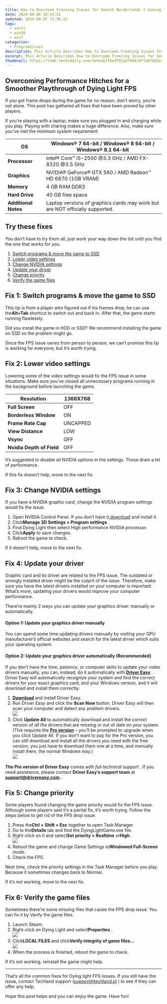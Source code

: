 ```yaml
---
title: How to Overcome Freezing Issues for Smooth Borderlands 3 Gaming Experience
date: 2024-08-06 10:53:51
updated: 2024-08-07 11:56:22
tags:
  - win11
  - win10
  - win7
categories:
  - ProgramIssues
description: This Article Describes How to Overcome Freezing Issues for Smooth Borderlands 3 Gaming Experience
excerpt: This Article Describes How to Overcome Freezing Issues for Smooth Borderlands 3 Gaming Experience
thumbnail: https://thmb.techidaily.com/3e64ab7fbedf01adf094c0f7a07b62ec8466f937073c7188969d1624a01e5f53.jpg
---
```


## Overcoming Performance Hitches for a Smoother Playthrough of Dying Light FPS

If you got frame drops during the game for no reason, don’t worry, you’re not alone. This post has gathered all fixes that have been proved by other players.

 If you’re playing with a laptop, make sure you plugged in and charging while you play. Playing with charing makes a huge difference. Also, make sure you’ve met the minimum system requirement.

| **OS**               | Windows® 7 64-bit / Windows® 8 64-bit / Windows® 8.1 64-bit                  |
| -------------------- | ---------------------------------------------------------------------------- |
| **Processor**        | Intel® Core™ i5-2500 @3.3 GHz / AMD FX-8320 @3.5 GHz                         |
| **Graphics**         | NVIDIA® GeForce® GTX 560 / AMD Radeon™ HD 6870 (1GB VRAM)                    |
| **Memory**           | 4 GB RAM DDR3                                                                |
| **Hard Drive**       | 40 GB free space                                                             |
| **Additional Notes** | Laptop versions of graphics cards may work but are NOT officially supported. |

## Try these fixes

 You don’t have to try them all; just work your way down the list until you find the one that works for you.

1. [Switch programs & move the game to SSD](https://tools.techidaily.com/drivereasy/download/)
2. [Lower video settings](https://tools.techidaily.com/drivereasy/download/)
3. [Change NVIDIA settings](https://tools.techidaily.com/drivereasy/download/)
4. [Update your driver](https://tools.techidaily.com/drivereasy/download/)
5. [Change priority](https://tools.techidaily.com/drivereasy/download/)
6. [Verify the game files](https://tools.techidaily.com/drivereasy/download/)

## Fix 1: Switch programs & move the game to SSD

 This tip is from a player who figured out if his frames drop, he can use the**Alt+Tab** shortcut to switch out and back in. After that, the game starts running flawlessly.

 Did you install the game in HDD or SSD? We recommend installing the game on SSD so the problem might go.

 Since the FPS issue varies from person to person, we can’t promise this tip is working for everyone, but it’s worth trying.

## Fix 2: Lower video settings

 Lowering some of the video settings would fix the FPS issue in some situations. Make sure you’ve closed all unnecessary programs running in the background before launching the game.

| **Resolution**            | 1366X768 |
| ------------------------- | -------- |
| **Full Screen**           | OFF      |
| **Borderless Window**     | ON       |
| **Frame Rate Cap**        | UNCAPPED |
| **View Distance**         | LOW      |
| **Vsync**                 | OFF      |
| **Nvidia Depth of Field** | OFF      |

 It’s suggested to disable all NVIDIA options in the settings. These drain a lot of performance.

If this fix doesn’t help, move to the next fix.

## Fix 3: Change NVIDIA settings

 If you have a NVIDIA graphic card, change the NVIDIA program settings would fix the issue.

1. Open NVIDIA Control Panel. If you don’t have it,[download](https://www.microsoft.com/store/apps/9NF8H0H7WMLT) and install it.
2. Click**Manage 3D Settings > Program settings** .
3. Find Dying Light then select High performance NVIDIA processor.
4. Click**Apply** to save changes.
5. Reboot the game to check.

If it doesn’t help, move to the next fix.

## Fix 4: Update your driver

 Graphic card and its driver are related to the FPS issue. The outdated or wrongly installed driver might be the culprit of the issue. Therefore, make sure you have the latest drivers installed on your computer is important. What’s more, updating your drivers would improve your computer performance.

 There’re mainly 2 ways you can update your graphics driver: manually or automatically.

#### Option 1: Update your graphics driver manually

 You can spend some time updating drivers manually by visiting your GPU manufacturer’s official websites and search for the latest driver which suits your operating system.

#### Option 2: Update your graphics driver automatically (Recommended)

 If you don’t have the time, patience, or computer skills to update your video drivers manually, you can, instead, do it automatically with[](https://tools.techidaily.com/drivereasy/download/) **[Driver Easy](https://tools.techidaily.com/drivereasy/download/)**  . Driver Easy will automatically recognize your system and find the correct drivers for your exact graphics card, and your Windows version, and it will download and install them correctly:

1. **[Download](https://tools.techidaily.com/drivereasy/download/) [](https://tools.techidaily.com/drivereasy/download/)**  and install Driver Easy.
2. Run Driver Easy and click the **Scan Now** button. Driver Easy will then scan your computer and detect any problem drivers.  
![](https://images.drivereasy.com/wp-content/uploads/2020/08/Scan-now.jpg)
3. Click **Update All** to automatically download and install the correct version of _all_ the drivers that are missing or out of date on your system.(This requires the **[Pro version](https://tools.techidaily.com/drivereasy/download/)**  – you’ll be prompted to upgrade when you click Update All. If you don’t want to pay for the Pro version, you can still download and install all the drivers you need with the free version; you just have to download them one at a time, and manually install them, the normal Windows way.)  
![](https://images.drivereasy.com/wp-content/uploads/2020/09/de-update-all-rtx-3080.jpg)

**The Pro version of Driver Easy** comes with _full technical support_ . If you need assistance, please contact **Driver Easy’s support team** at **[support@drivereasy.com](https://tools.techidaily.com/drivereasy/download/) .**

## Fix 5: Change priority

 Some players found changing the game priority would fix the FPS issue. Although some players said it’s a partial fix, it’s worth trying. Follow the steps below to get rid of the FPS drop issue.

1. Press the**Ctrl + Shift + Esc** together to open Task Manager.
2. Go to the**Details** tab and find the DyingLightGame.exe file.
3. Right-click on it and select**Set priority > Realtime** or**High** .  
![](https://images.drivereasy.com/wp-content/uploads/2021/04/2021-04-07_16-56-17.jpg)
4. Reboot the game and change Game Settings to**Windowed Full-Screen** mode.
5. Check the FPS.

 Next time, check the priority settings in the Task Manager before you play. Because it sometimes changes back to Normal.

If it’s not working, move to the next fix.

## Fix 6: Verify the game files

 Sometimes there’re some missing files that cause the FPS drop issue. You can fix it by Verify the game files.

1. Launch Steam.
2. Right-click on Dying Light and select**Properties** .  
![](https://images.drivereasy.com/wp-content/uploads/2021/04/2021-04-07_17-10-14.png)
3. Click**LOCAL FILES** and click**Verify integrity of game files…**  
![](https://images.drivereasy.com/wp-content/uploads/2021/04/verify.png)
4. When the process is finished, reboot the game to check.

If it’s not working, reinstall the game might help.

---

 That’s all the common fixes for Dying light FPS issues. If you still have the issue, contact Techland support ([support@techland.pl](https://tools.techidaily.com/drivereasy/download/) ) to see if they can offer any help.

Hope this post helps and you can enjoy the game. Have fun!

<ins class="adsbygoogle"
     style="display:block"
     data-ad-format="autorelaxed"
     data-ad-client="ca-pub-7571918770474297"
     data-ad-slot="1223367746"></ins>



<ins class="adsbygoogle"
     style="display:block"
     data-ad-client="ca-pub-7571918770474297"
     data-ad-slot="8358498916"
     data-ad-format="auto"
     data-full-width-responsive="true"></ins>
